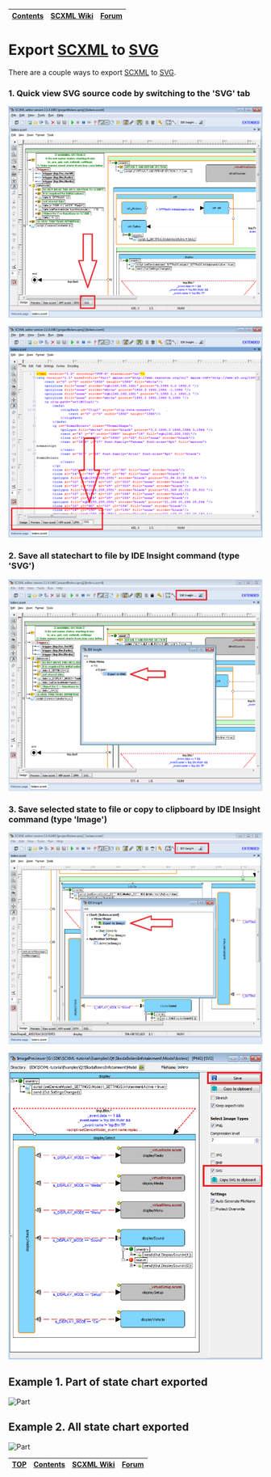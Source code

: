 <a name="top-anchor"/>

| [Contents](../README.md#table-of-contents) | [SCXML Wiki](https://alexzhornyak.github.io/SCXML-tutorial/) | [Forum](https://github.com/alexzhornyak/ScxmlEditor-Tutorial/discussions) |
|---|---|---|

# Export [SCXML](https://alexzhornyak.github.io/SCXML-tutorial/) to [SVG](https://www.w3.org/Graphics/SVG/)

There are a couple ways to export [SCXML](https://alexzhornyak.github.io/SCXML-tutorial/) to [SVG](https://www.w3.org/Graphics/SVG/).

### 1. Quick view SVG source code by switching to the 'SVG' tab
![SvgTab](../Images/SVG_Tab.png)

![SvgRaw](../Images/SVG_Raw.png)

### 2. Save all statechart to file by IDE Insight command (type 'SVG')
![SvgExport](../Images/SVG_Export.png)

### 3. Save selected state to file or copy to clipboard by IDE Insight command (type 'Image')
![SvgImage](../Images/SVG_Image.png)

![SvgImageSave](../Images/SVG_ImageSave.png)

## Example 1. Part of state chart exported
![Part](../Images/SVG_Example_Display.svg)

## Example 2. All state chart exported
![Part](../Images/SVG_Example_Bolero.svg)

| [TOP](#top-anchor) | [Contents](../README.md#table-of-contents) | [SCXML Wiki](https://alexzhornyak.github.io/SCXML-tutorial/) | [Forum](https://github.com/alexzhornyak/ScxmlEditor-Tutorial/discussions) |
|---|---|---|---|